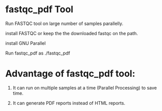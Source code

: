 # fastqc_pdf Tool
Run FASTQC tool on large number of samples parallelly.

install FASTQC or keep the the downloaded fastqc on the path.

install GNU Parallel

Run fastqc_pdf as ./fastqc_pdf

# Advantage of fastqc_pdf tool:

1. It can  run on multiple samples at a time (Parallel Processing) to save time. 

2. It can generate PDF reports instead of HTML reports.
